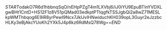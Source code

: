 $START$odakO7R6d1hbbnqSqO/nEHpPZgT4m1LXVbj6/iJ0iYU9EpuBTInYVDXLgwBHt1CntD+HS12F1z8V51pQMad03edkptPTIqgfkTSSJgbQi2a8wZ71MESLkpWMThbqog6E9iR8yrPewI9Ncx7JklJvIHNwiduchKH039opL3Guyr2eJzzbcHLKy3eBjAkcYUoKh2YXk5J4p6kz6RdMsQ78Wg==$END$